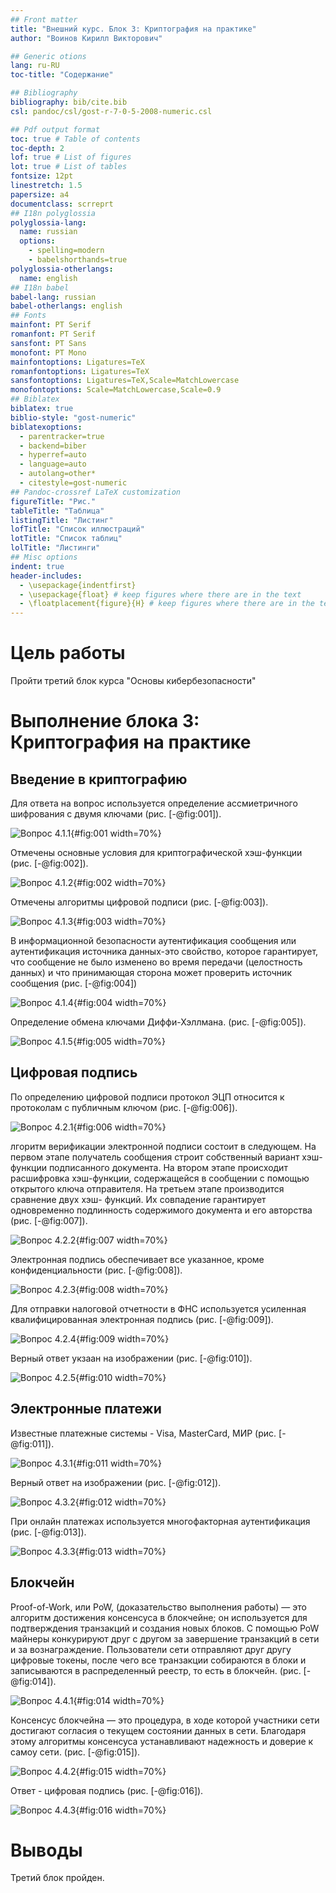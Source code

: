 ```yaml
---
## Front matter
title: "Внешний курс. Блок 3: Криптография на практике"
author: "Воинов Кирилл Викторович"

## Generic otions
lang: ru-RU
toc-title: "Содержание"

## Bibliography
bibliography: bib/cite.bib
csl: pandoc/csl/gost-r-7-0-5-2008-numeric.csl

## Pdf output format
toc: true # Table of contents
toc-depth: 2
lof: true # List of figures
lot: true # List of tables
fontsize: 12pt
linestretch: 1.5
papersize: a4
documentclass: scrreprt
## I18n polyglossia
polyglossia-lang:
  name: russian
  options:
	- spelling=modern
	- babelshorthands=true
polyglossia-otherlangs:
  name: english
## I18n babel
babel-lang: russian
babel-otherlangs: english
## Fonts
mainfont: PT Serif
romanfont: PT Serif
sansfont: PT Sans
monofont: PT Mono
mainfontoptions: Ligatures=TeX
romanfontoptions: Ligatures=TeX
sansfontoptions: Ligatures=TeX,Scale=MatchLowercase
monofontoptions: Scale=MatchLowercase,Scale=0.9
## Biblatex
biblatex: true
biblio-style: "gost-numeric"
biblatexoptions:
  - parentracker=true
  - backend=biber
  - hyperref=auto
  - language=auto
  - autolang=other*
  - citestyle=gost-numeric
## Pandoc-crossref LaTeX customization
figureTitle: "Рис."
tableTitle: "Таблица"
listingTitle: "Листинг"
lofTitle: "Список иллюстраций"
lotTitle: "Список таблиц"
lolTitle: "Листинги"
## Misc options
indent: true
header-includes:
  - \usepackage{indentfirst}
  - \usepackage{float} # keep figures where there are in the text
  - \floatplacement{figure}{H} # keep figures where there are in the text
---
```


# Цель работы

Пройти третий блок курса "Основы кибербезопасности"

# Выполнение блока 3: Криптография на практике

## Введение в криптографию
 
Для ответа на вопрос используется определение ассмиетричного шифрования с двумя ключами (рис. [-@fig:001]).

![Вопрос 4.1.1](image/1.png){#fig:001 width=70%}

Отмечены основные условия для криптографической хэш-функции (рис. [-@fig:002]).

![Вопрос 4.1.2](image/2.png){#fig:002 width=70%}

Отмечены алгоритмы цифровой подписи (рис. [-@fig:003]).

![Вопрос 4.1.3](image/3.png){#fig:003 width=70%}

В информационной безопасности аутентификация сообщения или аутентификация источника данных-это свойство, которое гарантирует, что сообщение не было изменено во время передачи (целостность данных) и что принимающая сторона может проверить источник сообщения (рис. [-@fig:004])

![Вопрос 4.1.4](image/4.png){#fig:004 width=70%}

Определение обмена ключами Диффи-Хэллмана. (рис. [-@fig:005]).

![Вопрос 4.1.5](image/5.png){#fig:005 width=70%}

## Цифровая подпись

По определению цифровой подписи протокол ЭЦП относится к протоколам с публичным ключом (рис. [-@fig:006]).

![Вопрос 4.2.1](image/6.png){#fig:006 width=70%}

лгоритм верификации электронной подписи состоит в следующем. На первом этапе получатель сообщения строит собственный вариант хэш-функции подписанного документа. На втором этапе происходит расшифровка хэш-функции, содержащейся в сообщении с помощью открытого ключа отправителя. На третьем этапе производится сравнение двух хэш- функций. Их совпадение гарантирует одновременно подлинность содержимого документа и его авторства (рис. [-@fig:007]).

![Вопрос 4.2.2](image/7.png){#fig:007 width=70%}

Электронная подпись обеспечивает все указанное, кроме конфиденциальности (рис. [-@fig:008]).

![Вопрос 4.2.3](image/8.png){#fig:008 width=70%}

Для отправки налоговой отчетности в ФНС используется усиленная квалифицированная электронная подпись (рис. [-@fig:009]).

![Вопрос 4.2.4](image/9.png){#fig:009 width=70%}

Верный ответ укзаан на изображении (рис. [-@fig:010]).

![Вопрос 4.2.5](image/10.png){#fig:010 width=70%}

## Электронные платежи

Известные платежные системы - Visa, MasterCard, МИР (рис. [-@fig:011]).

![Вопрос 4.3.1](image/11.png){#fig:011 width=70%}

Верный ответ на изображении (рис. [-@fig:012]).

![Вопрос 4.3.2](image/12.png){#fig:012 width=70%}

При онлайн платежах используется многофакторная аутентификация (рис. [-@fig:013]).

![Вопрос 4.3.3](image/13.png){#fig:013 width=70%}

## Блокчейн

Proof-of-Work, или PoW, (доказательство выполнения работы) — это алгоритм достижения консенсуса в блокчейне; он используется для подтверждения транзакций и создания новых блоков. С помощью PoW майнеры конкурируют друг с другом за завершение транзакций в сети и за вознаграждение.
Пользователи сети отправляют друг другу цифровые токены, после чего все транзакции собираются в блоки и записываются в распределенный реестр, то есть в блокчейн.  (рис. [-@fig:014]).

![Вопрос 4.4.1](image/14.png){#fig:014 width=70%}

Консенсус блокчейна — это процедура, в ходе которой участники сети достигают согласия о текущем состоянии данных в сети. Благодаря этому алгоритмы консенсуса устанавливают надежность и доверие к самоу сети. (рис. [-@fig:015]).

![Вопрос 4.4.2](image/15.png){#fig:015 width=70%}

Ответ - цифровая подпись (рис. [-@fig:016]).

![Вопрос 4.4.3](image/16.png){#fig:016 width=70%}

# Выводы

Третий блок пройден.
